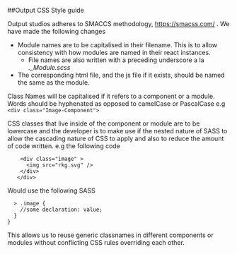 ##Output CSS Style guide

Output studios adheres to SMACCS methodology, https://smacss.com/ .
We have made the following changes

* Module names are to be capitalised in their filename. This is to allow consistency with how modules are named in their react instances.
  * File names are also written with a preceding underscore a la _.\_Module.scss_
* The corresponding html file, and the js file if it exists, should be named the same as the module.

Class Names will be capitalised if it refers to a component or a module.
Words should be hyphenated as opposed to camelCase or PascalCase
e.g `<div class="Image-Component">`

CSS classes that live inside of the component or module are to be lowercase and the developer is to make use if the nested nature of SASS to allow the cascading nature of CSS to apply and also to reduce the amount of code written.
e.g the following code

```<div class="Image-Component">
    <div class="image" >
      <img src="rkg.svg" />
    </div>
   </div>
```

Would use the following SASS

```.Image-Component {
  > .image {
    //some declaration: value;
  }
}
```

This allows us to reuse generic classnames in different components or modules without conflicting CSS rules overriding each other.
